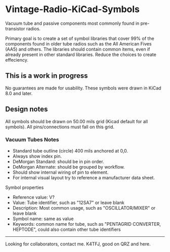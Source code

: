 # Vintage-Radio-KiCad-Symbols
Vacuum tube and passive components most commonly found in pre-transistor radios.

Primary goal is to create a set of symbol libraries that cover 99% of the components 
found in older tube radios such as the All American Fives (AA5) and others. The libraries 
should contain common items, even if already present in other standard libraries. Reduce 
the choices to create effeciency.

## This is a work in progress
No guarantees are made for usability. These symbols were drawn in KiCad 8.0 and later.

## Design notes
All symbols should be drawn on 50.00 mils grid (Kicad default for all symbols).
All pins/connections must fall on this grid.

### Vacuum Tubes Notes
- Standard tube outline (circle) 400 mils anchored at 0,0.
- Always show index pin.
- DeMorgan Standard: should be in pin order.
- DeMorgan Alternate: should be grouped by workflow.
- Should show internal wiring of pin to element.
- For internal visual layout try to reference a manufacturer data sheet.

Symbol properties

- Reference value: V?
- Value: Tube identifier, such as "12SA7" or leave blank
- Description: Most common usage, such as "OSCILLATOR/MIXER" or leave blank
- Symbol name: same as value
- Keywords: common name for tube, such as "PENTAGRID CONVERTER, HEPTODE", could also
  contain other tube identifiers

---

Looking for collaborators, contact me. K4TFJ, good on QRZ and here.
